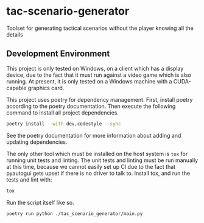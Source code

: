 # tac-scenario-generator
Toolset for generating tactical scenarios without the player knowing all the details

## Development Environment

This project is only tested on Windows, on a client which has a display device,
due to the fact that it must run against a video game which is also running. At
present, it is only tested on a Windows machine with a CUDA-capable graphics
card.

This project uses poetry for dependency management. First, install poetry
according to the poetry documentation. Then execute the following command to
install all project dependencies.

```bash
poetry install --with dev,codestyle --sync
```

See the poetry documentation for more information about adding and updating
dependencies.

The only other tool which must be installed on the host system is `tox` for
running unit tests and linting. The unit tests and linting must be run manually
at this time, because we cannot easily set up CI due to the fact that pyautogui
gets upset if there is no driver to talk to. Install tox, and run the tests and
lint with:

```bash
tox
```

Run the script itself like so.

```
poetry run python ./tac_scenario_generator/main.py
```
